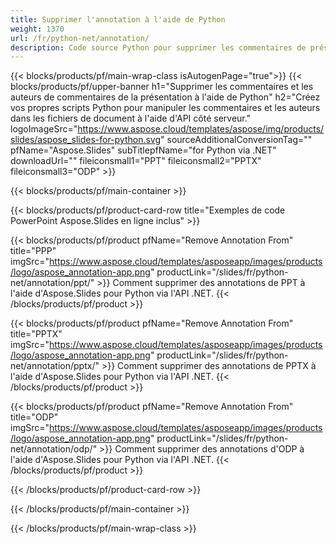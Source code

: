 ```yaml
---
title: Supprimer l'annotation à l'aide de Python
weight: 1370
url: /fr/python-net/annotation/
description: Code source Python pour supprimer les commentaires de présentation
---
```


{{< blocks/products/pf/main-wrap-class isAutogenPage="true">}}
{{< blocks/products/pf/upper-banner h1="Supprimer les commentaires et les auteurs de commentaires de la présentation à l'aide de Python" h2="Créez vos propres scripts Python pour manipuler les commentaires et les auteurs dans les fichiers de document à l'aide d'API côté serveur." logoImageSrc="https://www.aspose.cloud/templates/aspose/img/products/slides/aspose_slides-for-python.svg" sourceAdditionalConversionTag="" pfName="Aspose.Slides" subTitlepfName="for Python via .NET" downloadUrl="" fileiconsmall1="PPT" fileiconsmall2="PPTX" fileiconsmall3="ODP" >}}

{{< blocks/products/pf/main-container >}}

{{< blocks/products/pf/product-card-row title="Exemples de code PowerPoint Aspose.Slides en ligne inclus" >}}

{{< blocks/products/pf/product pfName="Remove Annotation From" title="PPP" imgSrc="https://www.aspose.cloud/templates/asposeapp/images/products/logo/aspose_annotation-app.png" productLink="/slides/fr/python-net/annotation/ppt/" >}}
Comment supprimer des annotations de PPT à l'aide d'Aspose.Slides pour Python via l'API .NET.
{{< /blocks/products/pf/product >}}

{{< blocks/products/pf/product pfName="Remove Annotation From" title="PPTX" imgSrc="https://www.aspose.cloud/templates/asposeapp/images/products/logo/aspose_annotation-app.png" productLink="/slides/fr/python-net/annotation/pptx/" >}}
Comment supprimer des annotations de PPTX à l'aide d'Aspose.Slides pour Python via l'API .NET.
{{< /blocks/products/pf/product >}}

{{< blocks/products/pf/product pfName="Remove Annotation From" title="ODP" imgSrc="https://www.aspose.cloud/templates/asposeapp/images/products/logo/aspose_annotation-app.png" productLink="/slides/fr/python-net/annotation/odp/" >}}
Comment supprimer des annotations d'ODP à l'aide d'Aspose.Slides pour Python via l'API .NET.
{{< /blocks/products/pf/product >}}

{{< /blocks/products/pf/product-card-row >}}

{{< /blocks/products/pf/main-container >}}
    
{{< /blocks/products/pf/main-wrap-class >}}